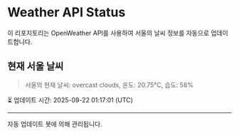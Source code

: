
# Weather API Status

이 리포지토리는 OpenWeather API를 사용하여 서울의 날씨 정보를 자동으로 업데이트합니다.

## 현재 서울 날씨
> 서울의 현재 날씨: overcast clouds, 온도: 20.75°C, 습도: 58%

⏳ 업데이트 시간: 2025-09-22 01:17:01 (UTC)

---
자동 업데이트 봇에 의해 관리됩니다.

